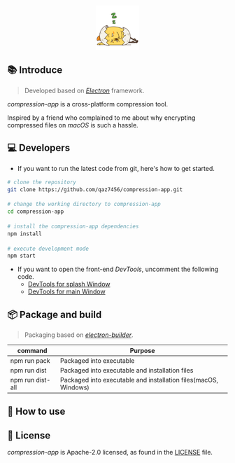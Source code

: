 <div align='center'>
  <img src='https://github.com/qaz7456/compression-app/blob/main/front-end/images/sleep.gif' width='100' />
</div>

## 📚 Introduce
> Developed based on [*Electron*][2] framework.

*compression-app* is a cross-platform compression tool.

Inspired by a friend who complained to me about why encrypting compressed files on *macOS* is such a hassle.

## 💻 Developers
- If you want to run the latest code from git, here's how to get started.
```bash
# clone the repository
git clone https://github.com/qaz7456/compression-app.git

# change the working directory to compression-app
cd compression-app

# install the compression-app dependencies
npm install

# execute development mode
npm start
```
- If you want to open the front-end *DevTools*, uncomment the following code.
  - [DevTools for splash Window][4]
  - [DevTools for main Window][5]

## 📦 Package and build
> Packaging based on [*electron-builder*][3].

|  command  |  Purpose  |
|    ---    |   ---     |
|  npm run pack | Packaged into executable  |
|  npm run dist  |  Packaged into executable and installation files |
|  npm run dist-all |  Packaged into executable and installation files(macOS, Windows) |


## 🎊 How to use
[](https://user-images.githubusercontent.com/25022140/182281916-a472cf4e-9dab-4b49-932b-499d2658ce88.webm)

## 📄 License
*compression-app* is Apache-2.0 licensed, as found in the [LICENSE][6] file.

[1]: https://github.com/qaz7456/compression-app/blob/main/front-end/images/sleep.gif
[2]: https://www.electronjs.org/docs/latest/
[3]: https://www.electron.build/
[4]: https://github.com/qaz7456/compression-app/blob/main/main.js#L41
[5]: https://github.com/qaz7456/compression-app/blob/main/main.js#L84
[6]: https://github.com/qaz7456/compression-app/blob/HEAD/LICENSE

